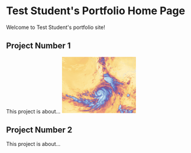 # Test Student's Portfolio Home Page

Welcome to Test Student's portfolio site!

## Project Number 1
This project is about...
<img src="/img/hilary_vir2_2023230_lrg.jpg" alt="A photo of hurricane Hilary taken with the VIIRS Satellite" width=200>

## Project Number 2
This project is about...
